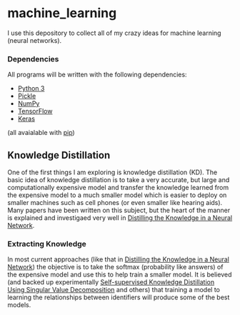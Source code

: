# machine_learning

I use this depository to collect all of my crazy ideas for machine learning (neural networks).

### Dependencies
All programs will be written with the following dependencies:

- [Python 3](https://www.python.org/download/releases/3.0/)
- [Pickle](https://docs.python.org/3/library/pickle.html)
- [NumPy](https://numpy.org/)
- [TensorFlow](https://www.tensorflow.org/)
- [Keras](https://keras.io/)

(all avaialable with [pip](https://pip.pypa.io/en/stable/reference/pip_install/))



## Knowledge Distillation

One of the first things I am exploring is knowledge distillation (KD). The basic idea of knowledge distillation is to take a very accurate, but large and computationally expensive model and transfer the knowledge learned from the expensive model to a much smaller model which is easier to deploy on smaller machines such as cell phones (or even smaller like hearing aids). Many papers have been written on this subject, but the heart of the manner is explained and investigaed very well in [Distilling the Knowledge in a Neural Network](https://arxiv.org/abs/1503.02531). 


### Extracting Knowledge

In most current approaches (like that in [Distilling the Knowledge in a Neural Network](https://arxiv.org/abs/1503.02531)) the objective is to take the softmax (probability like answers) of the expensive model and use this to help train a smaller model. It is believed (and backed up experimentally [Self-supervised Knowledge Distillation Using Singular Value Decomposition](https://link.springer.com/chapter/10.1007/978-3-030-01231-1_21) and others) that training a model to learning the relationships between identifiers will produce some of the best models.
